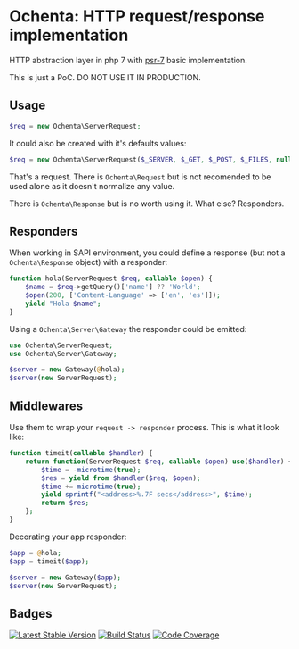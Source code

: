 Ochenta: HTTP request/response implementation
=============================================

HTTP abstraction layer in php 7 with [psr-7](http://www.php-fig.org/psr/psr-7/) basic implementation.

This is just a PoC. DO NOT USE IT IN PRODUCTION.

Usage
-----

```php
$req = new Ochenta\ServerRequest;
```

It could also be created with it's defaults values:

```php
$req = new Ochenta\ServerRequest($_SERVER, $_GET, $_POST, $_FILES, null);
```

That's a request. There is `Ochenta\Request` but is not recomended to be used alone as it doesn't normalize any value.

There is `Ochenta\Response` but is no worth using it. What else? Responders.

Responders
----------

When working in SAPI environment, you could define a response (but not a `Ochenta\Response` object) with a responder:

```php
function hola(ServerRequest $req, callable $open) {
    $name = $req->getQuery()['name'] ?? 'World';
    $open(200, ['Content-Language' => ['en', 'es']]);
    yield "Hola $name";
}
```

Using a `Ochenta\Server\Gateway` the responder could be emitted:

```php
use Ochenta\ServerRequest;
use Ochenta\Server\Gateway;

$server = new Gateway(@hola);
$server(new ServerRequest);
```

Middlewares
-----------

Use them to wrap your `request -> responder` process. This is what it look like:

```php
function timeit(callable $handler) {
    return function(ServerRequest $req, callable $open) use($handler) {
        $time = -microtime(true);
        $res = yield from $handler($req, $open);
        $time += microtime(true); 
        yield sprintf("<address>%.7F secs</address>", $time);
        return $res;
    };
}
```

Decorating your app responder:

```php
$app = @hola;
$app = timeit($app);

$server = new Gateway($app);
$server(new ServerRequest);
```

Badges
------

[![Latest Stable Version](https://poser.pugx.org/guide42/ochenta/v/stable.svg)](https://packagist.org/packages/guide42/ochenta)
[![Build Status](https://travis-ci.org/guide42/ochenta.svg?branch=master)](https://travis-ci.org/guide42/ochenta)
[![Code Coverage](https://scrutinizer-ci.com/g/guide42/ochenta/badges/coverage.png?b=master)](https://scrutinizer-ci.com/g/guide42/ochenta/?branch=master)
